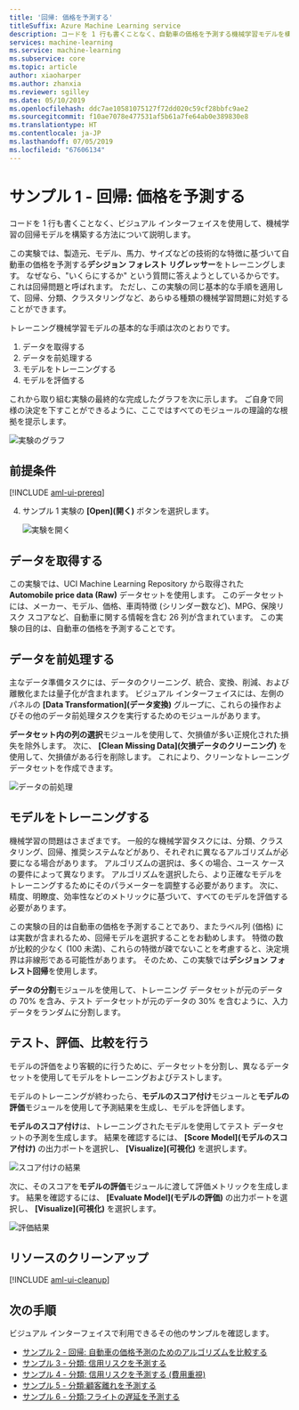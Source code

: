 ```yaml
---
title: '回帰: 価格を予測する'
titleSuffix: Azure Machine Learning service
description: コードを 1 行も書くことなく、自動車の価格を予測する機械学習モデルを構築する方法について説明します。
services: machine-learning
ms.service: machine-learning
ms.subservice: core
ms.topic: article
author: xiaoharper
ms.author: zhanxia
ms.reviewer: sgilley
ms.date: 05/10/2019
ms.openlocfilehash: ddc7ae10581075127f72dd020c59cf28bbfc9ae2
ms.sourcegitcommit: f10ae7078e477531af5b61a7fe64ab0e389830e8
ms.translationtype: HT
ms.contentlocale: ja-JP
ms.lasthandoff: 07/05/2019
ms.locfileid: "67606134"
---
```

# <a name="sample-1---regression-predict-price"></a>サンプル 1 - 回帰: 価格を予測する

コードを 1 行も書くことなく、ビジュアル インターフェイスを使用して、機械学習の回帰モデルを構築する方法について説明します。

この実験では、製造元、モデル、馬力、サイズなどの技術的な特徴に基づいて自動車の価格を予測する**デシジョン フォレスト リグレッサー**をトレーニングします。 なぜなら、"いくらにするか" という質問に答えようとしているからです。 これは回帰問題と呼ばれます。 ただし、この実験の同じ基本的な手順を適用して、回帰、分類、クラスタリングなど、あらゆる種類の機械学習問題に対処することができます。

トレーニング機械学習モデルの基本的な手順は次のとおりです。

1. データを取得する
1. データを前処理する
1. モデルをトレーニングする
1. モデルを評価する

これから取り組む実験の最終的な完成したグラフを次に示します。 ご自身で同様の決定を下すことができるように、ここではすべてのモジュールの理論的な根拠を提示します。

![実験のグラフ](media/ui-sample-regression-predict-automobile-price-basic/overall-graph.png)

## <a name="prerequisites"></a>前提条件

[!INCLUDE [aml-ui-prereq](../../../includes/aml-ui-prereq.md)]

4. サンプル 1 実験の **[Open]\(開く\)** ボタンを選択します。

    ![実験を開く](media/ui-sample-regression-predict-automobile-price-basic/open-sample1.png)

## <a name="get-the-data"></a>データを取得する

この実験では、UCI Machine Learning Repository から取得された **Automobile price data (Raw)** データセットを使用します。 このデータセットには、メーカー、モデル、価格、車両特徴 (シリンダー数など)、MPG、保険リスク スコアなど、自動車に関する情報を含む 26 列が含まれています。 この実験の目的は、自動車の価格を予測することです。

## <a name="pre-process-the-data"></a>データを前処理する

主なデータ準備タスクには、データのクリーニング、統合、変換、削減、および離散化または量子化が含まれます。 ビジュアル インターフェイスには、左側のパネルの **[Data Transformation]\(データ変換\)** グループに、これらの操作およびその他のデータ前処理タスクを実行するためのモジュールがあります。

**データセット内の列の選択**モジュールを使用して、欠損値が多い正規化された損失を除外します。 次に、 **[Clean Missing Data]\(欠損データのクリーニング\)** を使用して、欠損値がある行を削除します。 これにより、クリーンなトレーニング データセットを作成できます。

![データの前処理](./media/ui-sample-regression-predict-automobile-price-basic/data-processing.png)

## <a name="train-the-model"></a>モデルをトレーニングする

機械学習の問題はさまざまです。 一般的な機械学習タスクには、分類、クラスタリング、回帰、推奨システムなどがあり、それぞれに異なるアルゴリズムが必要になる場合があります。 アルゴリズムの選択は、多くの場合、ユース ケースの要件によって異なります。 アルゴリズムを選択したら、より正確なモデルをトレーニングするためにそのパラメーターを調整する必要があります。 次に、精度、明瞭度、効率性などのメトリックに基づいて、すべてのモデルを評価する必要があります。

この実験の目的は自動車の価格を予測することであり、またラベル列 (価格) には実数が含まれるため、回帰モデルを選択することをお勧めします。 特徴の数が比較的少なく (100 未満)、これらの特徴が疎でないことを考慮すると、決定境界は非線形である可能性があります。 そのため、この実験では**デシジョン フォレスト回帰**を使用します。

**データの分割**モジュールを使用して、トレーニング データセットが元のデータの 70% を含み、テスト データセットが元のデータの 30% を含むように、入力データをランダムに分割します。

## <a name="test-evaluate-and-compare"></a>テスト、評価、比較を行う

 モデルの評価をより客観的に行うために、データセットを分割し、異なるデータセットを使用してモデルをトレーニングおよびテストします。

モデルのトレーニングが終わったら、**モデルのスコア付け**モジュールと**モデルの評価**モジュールを使用して予測結果を生成し、モデルを評価します。

**モデルのスコア付け**は、トレーニングされたモデルを使用してテスト データセットの予測を生成します。 結果を確認するには、 **[Score Model]\(モデルのスコア付け\)** の出力ポートを選択し、 **[Visualize]\(可視化\)** を選択します。

![スコア付けの結果](./media/ui-sample-regression-predict-automobile-price-basic/score-result.png)

次に、そのスコアを**モデルの評価**モジュールに渡して評価メトリックを生成します。 結果を確認するには、 **[Evaluate Model]\(モデルの評価\)** の出力ポートを選択し、 **[Visualize]\(可視化\)** を選択します。

![評価結果](./media/ui-sample-regression-predict-automobile-price-basic/evaluate-result.png)

## <a name="clean-up-resources"></a>リソースのクリーンアップ

[!INCLUDE [aml-ui-cleanup](../../../includes/aml-ui-cleanup.md)]

## <a name="next-steps"></a>次の手順

ビジュアル インターフェイスで利用できるその他のサンプルを確認します。

- [サンプル 2 - 回帰: 自動車の価格予測のためのアルゴリズムを比較する](ui-sample-regression-predict-automobile-price-compare-algorithms.md)
- [サンプル 3 - 分類: 信用リスクを予測する](ui-sample-classification-predict-credit-risk-basic.md)
- [サンプル 4 - 分類: 信用リスクを予測する (費用重視)](ui-sample-classification-predict-credit-risk-cost-sensitive.md)
- [サンプル 5 - 分類:顧客離れを予測する](ui-sample-classification-predict-churn.md)
- [サンプル 6 - 分類:フライトの遅延を予測する](ui-sample-classification-predict-flight-delay.md)
